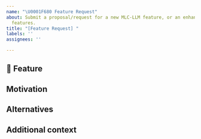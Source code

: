 ```yaml
---
name: "\U0001F680 Feature Request"
about: Submit a proposal/request for a new MLC-LLM feature, or an enhancement on existing
  features.
title: "[Feature Request] "
labels: ''
assignees: ''

---
```


## 🚀 Feature
<!-- A brief description of the feature proposal -->

## Motivation

<!-- Please outline the motivation for the proposal, and how could this feature benefit the MLC-LLM project/community. -->

## Alternatives

<!-- A clear and concise description of any alternative solutions or features you've considered, if any. -->

## Additional context

<!-- Add any other context or screenshots about the feature request here. -->
